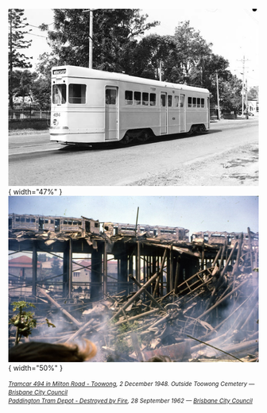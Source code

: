 ![Tramcar 494 in Milton Road - Toowong](../assets/toowong-cemetery-tram.jpg){ width="47%" }  ![Paddington Tram Depot - Destroyed by Fire](../assets/paddington-tram-depot-fire.jpg){ width="50%" }  

*<small>[Tramcar 494 in Milton Road - Toowong](https://library-brisbane.ent.sirsidynix.net.au/client/en_AU/BrisbaneImages/search/detailnonmodal/ent:$002f$002fSD_ASSET$002f0$002fSD_ASSET:12791/one?qu=Tramcar+494+in+Milton+Road+-+Toowong&te=ASSET&lm=ALL_ASSETS), 2 December 1948. Outside Toowong Cemetery — [Brisbane City Council](https://www.brisbane.qld.gov.au)</small>* <br> *<small>[Paddington Tram Depot - Destroyed by Fire](https://library-brisbane.ent.sirsidynix.net.au/client/en_AU/BrisbaneImages/search/results?qu=Paddington+Tram+Depot+-+Destroyed+by+Fire+1962&te=ASSET&lm=ALL_ASSETS), 28 September 1962 — [Brisbane City Council](https://www.brisbane.qld.gov.au)</small>*
